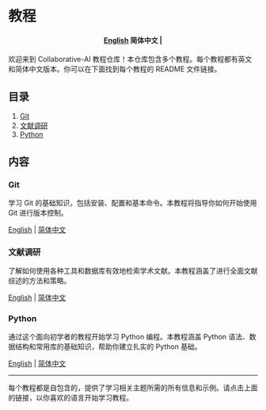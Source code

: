 # 教程
<h4 align="center">
    <p>
        <a href="https://github.com/Collaborative-AI/tutorial/blob/main/README.md">English</a>
        <b>简体中文</b> |
    </p>
</h4>


欢迎来到 Collaborative-AI 教程仓库！本仓库包含多个教程。每个教程都有英文和简体中文版本。你可以在下面找到每个教程的 README 文件链接。

## 目录

1. [Git](#git)
2. [文献调研](#文献调研)
3. [Python](#python)

## 内容

### Git

学习 Git 的基础知识，包括安装、配置和基本命令。本教程将指导你如何开始使用 Git 进行版本控制。

<p>
    <a href="https://github.com/Collaborative-AI/tutorial/blob/main/Git/README.md">English</a> |
    <a href="https://github.com/Collaborative-AI/tutorial/blob/main/Git/README_zh.md">简体中文</a>
</p>

### 文献调研

了解如何使用各种工具和数据库有效地检索学术文献。本教程涵盖了进行全面文献综述的方法和策略。

<p>
    <a href="https://github.com/Collaborative-AI/tutorial/blob/main/Literature_Search/README.md">English</a> |
    <a href="https://github.com/Collaborative-AI/tutorial/blob/main/Literature_Search/README_zh.md">简体中文</a>
</p>

### Python

通过这个面向初学者的教程开始学习 Python 编程。本教程涵盖 Python 语法、数据结构和常用库的基础知识，帮助你建立扎实的 Python 基础。

<p>
    <a href="https://github.com/Collaborative-AI/tutorial/blob/main/Python/README.md">English</a> |
    <a href="https://github.com/Collaborative-AI/tutorial/blob/main/Python/README_zh.md">简体中文</a>
</p>

---

每个教程都是自包含的，提供了学习相关主题所需的所有信息和示例。请点击上面的链接，以你喜欢的语言开始学习教程。